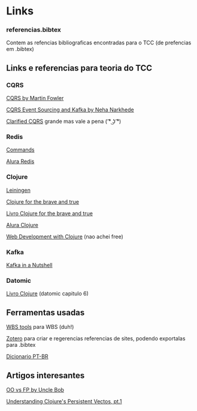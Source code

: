 # Links

### referencias.bibtex
Contem as refencias bibliograficas encontradas para o TCC (de prefencias em .bibtex)

## Links e referencias para teoria do TCC

### CQRS

[CQRS by Martin Fowler](https://martinfowler.com/bliki/CQRS.html)

[CQRS Event Sourcing and Kafka by Neha Narkhede](https://www.confluent.io/blog/event-sourcing-cqrs-stream-processing-apache-kafka-whats-connection/)

[Clarified CQRS](http://udidahan.com/2009/12/09/clarified-cqrs/) grande mas vale a pena ( ͡° ͜ʖ ͡°)

### Redis

[Commands](https://redis.io/commands)

[Alura Redis](https://www.alura.com.br/curso-online-nosql-chave-valor-com-redis-1)

### Clojure

[Leiningen](https://leiningen.org/)

[Clojure for the brave and true](http://www.braveclojure.com/)

[Livro Clojure for the brave and true](http://www.braveclojure.com/foreword/) 

[Alura Clojure](https://www.alura.com.br/curso-online-introducao-a-programacao-funcional-com-clojure)

[Web Development with Clojure](https://books.google.com.br/books?id=jzvRsgEACAAJ&dq=clojure+for+web+services&hl=en&sa=X&ved=0ahUKEwi98JeIwvXSAhVBlpAKHahKDTMQ6AEILzAC) (nao achei free)

### Kafka

[Kafka in a Nutshell](https://sookocheff.com/post/kafka/kafka-in-a-nutshell/)

### Datomic

[Livro Clojure](https://github.com/clojurians-org/clojure-ebook/blob/master/Professional%20Clojure.pdf) (datomic capitulo 6)

## Ferramentas usadas

[WBS tools](http://www.wbstool.com/) para WBS (duh!)

[Zotero](https://www.zotero.org/) para criar e regerencias referencias de sites, podendo exportalas para .bibtex

[Dicionario PT-BR](http://pt-br.libreoffice.org/assets/Uploads/PT-BR-Documents/VERO/ptBR-2013-10-30AOC-2.zip)

## Artigos interesantes

[OO vs FP by Uncle Bob](http://blog.cleancoder.com/uncle-bob/2014/11/24/FPvsOO.html)

[Understanding Clojure's Persistent Vectos, pt.1](http://hypirion.com/musings/understanding-persistent-vector-pt-1)

